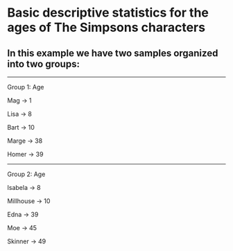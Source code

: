# Basic descriptive statistics for the ages of The Simpsons characters

## In this example we have two samples organized into two groups:

---
Group 1: Age

Mag -> 1

Lisa -> 8

Bart -> 10

Marge -> 38

Homer -> 39

---
Group 2: Age

Isabela -> 8

Millhouse -> 10

Edna -> 39

Moe -> 45

Skinner -> 49